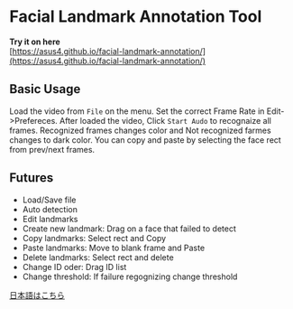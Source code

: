 # Facial Landmark Annotation Tool

__Try it on here__  
[https://asus4.github.io/facial-landmark-annotation/](https://asus4.github.io/facial-landmark-annotation/)

## Basic Usage

Load the video from `File` on the menu. Set the correct Frame Rate in Edit->Prefereces. After loaded the video, Click `Start Audo` to recognaize all frames. Recognized frames changes color and Not recognized farmes changes to dark color. You can copy and paste by selecting the face rect from prev/next frames.

## Futures

- Load/Save file
- Auto detection
- Edit landmarks
- Create new landmark: Drag on a face that failed to detect
- Copy landmarks: Select rect and Copy
- Paste landmarks: Move to blank frame and Paste
- Delete landmarks: Select rect and delete
- Change ID oder: Drag ID list
- Change threshold: If failure regognizing change threshold

[日本語はこちら](README_ja.md)
